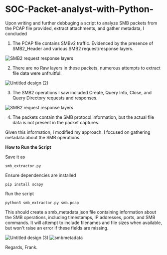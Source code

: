 # SOC-Packet-analyst-with-Python-

Upon writing and further debbuging a script to analyze SMB packets from the PCAP file provided, extract attachments, and gather metadata, I concluded

1. The PCAP file contains SMBv2 traffic. Evidenced by the presence of SMB2_Header and various SMB2 request/response layers.

![SMB2 request response layers](https://github.com/FrankArisah/SOC-Packet-analyst-with-Python-/assets/50199693/ddd2b381-c086-4f33-b74b-a1d906db8828)


2. There are no Raw layers in these packets, numerous attempts to extract file data were unfruitful.

![Untitled design (2)](https://github.com/FrankArisah/SOC-Packet-analyst-with-Python-/assets/50199693/cdbd3a19-2d42-4eab-8273-b41db1d6b7f0)

3. The SMB2 operations I saw included Create, Query Info, Close, and Query Directory requests and responses.

![SMB2 request response layers](https://github.com/FrankArisah/SOC-Packet-analyst-with-Python-/assets/50199693/ddd2b381-c086-4f33-b74b-a1d906db8828)
   
4. The packets contain the SMB protocol information, but the actual file data is not present in the packet captures.


Given this information, I modified my approach. I focused on gathering metadata about the SMB operations. 

__How to Run the Script__

Save it as 

```smb_extractor.py```

Ensure dependencies are installed

```pip install scapy```

Run the script

 ```python3 smb_extractor.py smb.pcap```

This should create a smb_metadata.json file containing information about the SMB operations, including timestamps, IP addresses, ports, and SMB commands. It will attempt to include filenames and file sizes when available, but won't raise an error if these fields are missing.

![Untitled design (3)](https://github.com/FrankArisah/SOC-Packet-analyst-with-Python-/assets/50199693/24c6d73f-6829-4da7-92b2-d8a7b564b10a)
![smbmetadata](https://github.com/FrankArisah/SOC-Packet-analyst-with-Python-/assets/50199693/06f9d00b-d803-4fe0-a952-0dae86d2d2b2)

Regards, 
Frank. 



